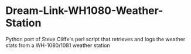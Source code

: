 # Dream-Link-WH1080-Weather-Station
Python port of Steve Cliffe's perl script that retrieves and logs the weather stats from a WH-1080/1081 weather station
